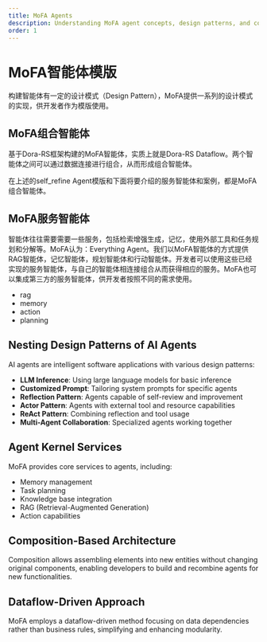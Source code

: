 ```yaml
---
title: MoFA Agents
description: Understanding MoFA agent concepts, design patterns, and composition
order: 1
---
```


# MoFA智能体模版

构建智能体有一定的设计模式（Design Pattern），MoFA提供一系列的设计模式的实现，供开发者作为模版使用。


## MoFA组合智能体

基于Dora-RS框架构建的MoFA智能体，实质上就是Dora-RS Dataflow。两个智能体之间可以通过数据连接进行组合，从而形成组合智能体。

在上述的self_refine Agent模版和下面将要介绍的服务智能体和案例，都是MoFA组合智能体。

## MoFA服务智能体

智能体往往需要需要一些服务，包括检索增强生成，记忆，使用外部工具和任务规划和分解等。MoFA认为：Everything Agent。我们以MoFA智能体的方式提供RAG智能体，记忆智能体，规划智能体和行动智能体。开发者可以使用这些已经实现的服务智能体，与自己的智能体相连接组合从而获得相应的服务。MoFA也可以集成第三方的服务智能体，供开发者按照不同的需求使用。

- rag
- memory
- action
- planning

## Nesting Design Patterns of AI Agents

AI agents are intelligent software applications with various design patterns:

- **LLM Inference**: Using large language models for basic inference
- **Customized Prompt**: Tailoring system prompts for specific agents
- **Reflection Pattern**: Agents capable of self-review and improvement
- **Actor Pattern**: Agents with external tool and resource capabilities
- **ReAct Pattern**: Combining reflection and tool usage
- **Multi-Agent Collaboration**: Specialized agents working together

## Agent Kernel Services

MoFA provides core services to agents, including:
- Memory management
- Task planning
- Knowledge base integration
- RAG (Retrieval-Augmented Generation)
- Action capabilities

## Composition-Based Architecture

Composition allows assembling elements into new entities without changing original components, enabling developers to build and recombine agents for new functionalities.

## Dataflow-Driven Approach

MoFA employs a dataflow-driven method focusing on data dependencies rather than business rules, simplifying and enhancing modularity.
